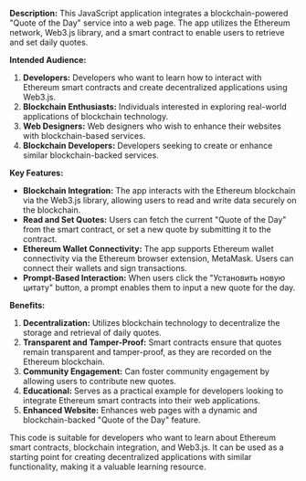 **Description:**
This JavaScript application integrates a blockchain-powered "Quote of the Day" service into a web page. The app utilizes the Ethereum network, Web3.js library, and a smart contract to enable users to retrieve and set daily quotes.

**Intended Audience:**
1. **Developers:** Developers who want to learn how to interact with Ethereum smart contracts and create decentralized applications using Web3.js.
2. **Blockchain Enthusiasts:** Individuals interested in exploring real-world applications of blockchain technology.
3. **Web Designers:** Web designers who wish to enhance their websites with blockchain-based services.
4. **Blockchain Developers:** Developers seeking to create or enhance similar blockchain-backed services.

**Key Features:**
- **Blockchain Integration:** The app interacts with the Ethereum blockchain via the Web3.js library, allowing users to read and write data securely on the blockchain.
- **Read and Set Quotes:** Users can fetch the current "Quote of the Day" from the smart contract, or set a new quote by submitting it to the contract.
- **Ethereum Wallet Connectivity:** The app supports Ethereum wallet connectivity via the Ethereum browser extension, MetaMask. Users can connect their wallets and sign transactions.
- **Prompt-Based Interaction:** When users click the "Установить новую цитату" button, a prompt enables them to input a new quote for the day.

**Benefits:**
1. **Decentralization:** Utilizes blockchain technology to decentralize the storage and retrieval of daily quotes.
2. **Transparent and Tamper-Proof:** Smart contracts ensure that quotes remain transparent and tamper-proof, as they are recorded on the Ethereum blockchain.
3. **Community Engagement:** Can foster community engagement by allowing users to contribute new quotes.
4. **Educational:** Serves as a practical example for developers looking to integrate Ethereum smart contracts into their web applications.
5. **Enhanced Website:** Enhances web pages with a dynamic and blockchain-backed "Quote of the Day" feature.

This code is suitable for developers who want to learn about Ethereum smart contracts, blockchain integration, and Web3.js. It can be used as a starting point for creating decentralized applications with similar functionality, making it a valuable learning resource.
